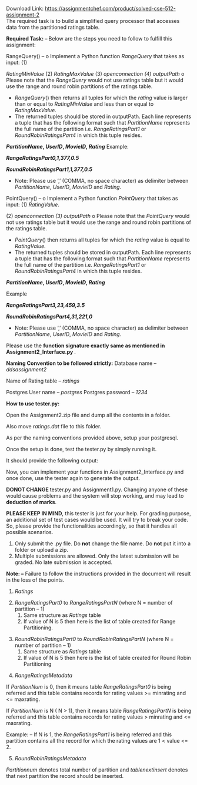 Download Link: https://assignmentchef.com/product/solved-cse-512-assignment-2
<br>
The required task is to build a simplified query processor that accesses data from the partitioned ratings table.

<strong>Required Task: – </strong>Below are the steps you need to follow to fulfill this assignment:




RangeQuery() – o Implement a Python function <em>RangeQuery </em>that takes as input: (1)

<em>RatingMinValue </em>(2) <em>RatingMaxValue </em>(3) <em>openconnection (4) outputPath</em> o Please note that the <em>RangeQuery </em>would not use ratings table but it would use the range and round robin partitions of the ratings table.

<ul>

 <li><em>RangeQuery</em>() then returns all tuples for which the <em>rating </em>value is larger than or equal to <em>RatingMinValue </em>and less than or equal to <em>RatingMaxValue</em>.</li>

 <li>The returned tuples should be stored in outputPath. Each line represents a tuple that has the following format such that <em>PartitionName </em>represents the full name of the partition i.e. <em>RangeRatingsPart1 </em>or <em>RoundRobinRatingsPart4 </em> in which this tuple resides.</li>

</ul>

<strong><em>PartitionName</em>, <em>UserID</em>, <em>MovieID</em>, <em>Rating</em></strong> Example:

<strong><em>RangeRatingsPart0,1,377,0.5</em></strong>

<strong><em>RoundRobinRatingsPart1,1,377,0.5</em></strong>




<ul>

 <li>Note: Please use ‘,’ (COMMA, no space character) as delimiter between <em>PartitionName</em>, <em>UserID</em>, <em>MovieID </em>and <em>Rating</em>.</li>

</ul>




PointQuery() – o Implement a Python function <em>PointQuery </em>that takes as input: (1) <em>RatingValue</em>.

(2) <em>openconnection (3) outputPath</em> o Please note that the <em>PointQuery </em>would not use ratings table but it would use the range and round robin partitions of the ratings table.

<ul>

 <li><em>PointQuery</em>() then returns all tuples for which the <em>rating </em>value is equal to <em>RatingValue</em>.</li>

 <li>The returned tuples should be stored in outputPath. Each line represents a tuple that has the following format such that <em>PartitionName </em>represents the full name of the partition i.e. <em>RangeRatingsPart1 </em>or <em>RoundRobinRatingsPart4 </em> in which this tuple resides.</li>

</ul>

<strong><em>PartitionName</em>, <em>UserID</em>, <em>MovieID</em>, <em>Rating</em></strong>

Example

<strong><em>RangeRatingsPart3,23,459,3.5</em></strong>

<strong><em>RoundRobinRatingsPart4,31,221,0</em></strong>




<ul>

 <li>Note: Please use ‘,’ (COMMA, no space character) as delimiter between <em>PartitionName</em>, <em>UserID</em>, <em>MovieID </em>and <em>Rating</em>.</li>

</ul>




Please use the <strong>function signature exactly same as mentioned in Assignment2_Interface.py </strong>.




<strong>Naming Convention to be followed strictly:</strong>     Database name – <em>ddsassignment2</em>

Name of Rating table – <em>ratings</em>

Postgres User name – <em>postgres</em>     Postgres password – <em>1234</em>




<strong>How to use tester.py:</strong>

Open the Assignment2.zip file and dump all the contents in a folder.

Also move <em>ratings.dat </em>file to this folder.

As per the naming conventions provided above, setup your postgresql.

Once the setup is done, test the tester.py by simply running it.

It should provide the following output:




Now, you can implement your functions in Assignment2_Interface.py and once done, use the tester again to generate the output.

<strong>DONOT CHANGE </strong>tester.py and Assignment1.py. Changing anyone of these would cause problems and the system will stop working, and may lead to <strong>deduction of marks</strong>.

<strong>PLEASE  KEEP  IN MIND</strong>,  this tester is just for your help. For grading  purpose,  an additional set of test cases would be used. It will try to break your code. So, please provide the functionalities accordingly, so that it handles all possible scenarios.







<ol>

 <li>Only submit the .py file. Do <strong>not</strong> change the file name. Do <strong>not</strong> put it into a folder or upload a zip.</li>

 <li>Multiple submissions are allowed. Only the latest submission will be graded. No late submission is accepted.</li>

</ol>







<strong>Note: –</strong> Failure to follow the instructions provided in the document will result in the loss of the points.




<ol>

 <li><em>Ratings</em></li>

</ol>







<ol start="2">

 <li><em>RangeRatingsPart0 </em>to <em>RangeRatingsPartN </em>(where N = number of partition – 1)

  <ol>

   <li>Same structure as <em>Ratings </em>table</li>

   <li>If value of N is 5 then here is the list of table created for Range Partitioning.</li>

  </ol></li>

</ol>







<ol start="3">

 <li><em>RoundRobinRatingsPart0 </em>to <em>RoundRobinRatingsPartN  </em>(where N = number of partition – 1)

  <ol>

   <li>Same structure as <em>Ratings </em>table</li>

   <li>If value of N is 5 then here is the list of table created for Round Robin Partitioning</li>

  </ol></li>

</ol>







<ol start="4">

 <li><em>RangeRatingsMetadata</em></li>

</ol>




If <em>PartitionNum </em>is 0, then it means table <em>RangeRatingsPart0 </em>is being referred and this table contains records for rating values &gt;= minrating and &lt;= maxrating.

If <em>PartitionNum </em>is N ( N &gt; 1), then it means table <em>RangeRatingsPartN </em>is being referred and this table contains records for rating values &gt; minrating and &lt;= maxrating.

Example: – If N is 1, the <em>RangeRatingsPart1 </em>is being referred and this partition contains all the record for which the rating values are 1 &lt; value &lt;= 2.







<ol start="5">

 <li><em>RoundRobinRatingsMetadata</em></li>

</ol>




<em>Partitionnum </em>denotes total number of partition and <em>tablenextinsert </em>denotes that next partition the record should be inserted.